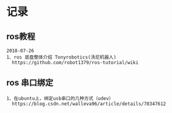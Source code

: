 # 记录
## ros教程
```
2018-07-26
1、ros 底盘整体介绍 Tonyrobotics(汤尼机器人)
  https://github.com/robot1379/ros-tutorial/wiki
```
## ros 串口绑定
```
1、在ubuntu上，绑定usb串口的几种方式（udev）
  https://blog.csdn.net/walleva96/article/details/78347612
```
